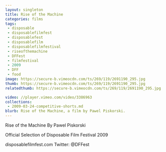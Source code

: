 ```yaml
---
layout: singleton
title: Rise of the Machine
categories: films
tags:
 - disposable
 - disposablefilmfest
 - disposablefest
 - disposablefilm
 - disposablefilmfestival
 - riseofthemachine
 - DFFest
 - filmfestival
 - 2009
 - DFF
 - food
image: https://secure-b.vimeocdn.com/ts/269/119/2691190_295.jpg
thumb: https://secure-b.vimeocdn.com/ts/269/119/2691190_295.jpg
relatedthumb: https://secure-b.vimeocdn.com/ts/269/119/2691190_295.jpg

video: //player.vimeo.com/video/3386963
collections:
 - 2009-03-24-competitive-shorts.md
blurb: Rise of the Machine, a film by Pawel Piskorski.
---
```


Rise of the Machine
By Pawel Piskorski

Official Selection of Disposable Film Festival 2009

disposablefilmfest.com
Twitter: @DFFest